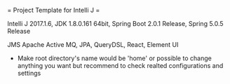 = Project Template for Intelli J =

Intelli J 2017.1.6, JDK 1.8.0.161 64bit, Spring Boot 2.0.1 Release, Spring 5.0.5 Release

JMS Apache Active MQ, JPA, QueryDSL, React, Element UI

* Make root directory's name would be 'home' or possible to change anything you want
  but recommend to check realted configurations and settings
